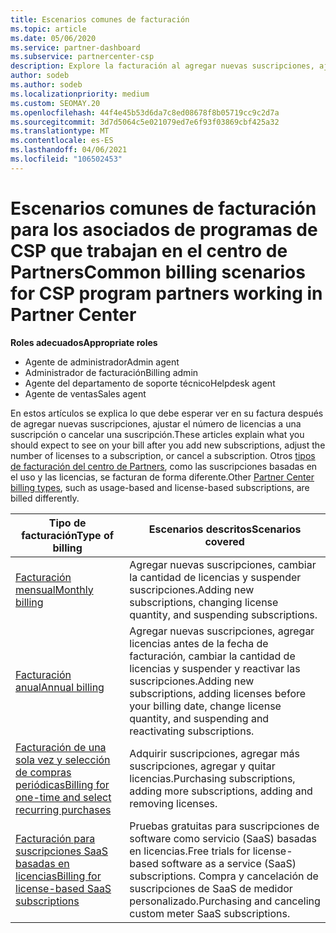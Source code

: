 ```yaml
---
title: Escenarios comunes de facturación
ms.topic: article
ms.date: 05/06/2020
ms.service: partner-dashboard
ms.subservice: partnercenter-csp
description: Explore la facturación al agregar nuevas suscripciones, ajustar la cantidad de licencias o cancelar una suscripción. Vea cómo difieren las suscripciones basadas en el uso y las licencias.
author: sodeb
ms.author: sodeb
ms.localizationpriority: medium
ms.custom: SEOMAY.20
ms.openlocfilehash: 44f4e45b53d6da7c8ed08678f8b05719cc9c2d7a
ms.sourcegitcommit: 3d7d5064c5e021079ed7e6f93f03869cbf425a32
ms.translationtype: MT
ms.contentlocale: es-ES
ms.lasthandoff: 04/06/2021
ms.locfileid: "106502453"
---
```

# <a name="common-billing-scenarios-for-csp-program-partners-working-in-partner-center"></a><span data-ttu-id="de4ba-104">Escenarios comunes de facturación para los asociados de programas de CSP que trabajan en el centro de Partners</span><span class="sxs-lookup"><span data-stu-id="de4ba-104">Common billing scenarios for CSP program partners working in Partner Center</span></span>

<span data-ttu-id="de4ba-105">**Roles adecuados**</span><span class="sxs-lookup"><span data-stu-id="de4ba-105">**Appropriate roles**</span></span>

- <span data-ttu-id="de4ba-106">Agente de administrador</span><span class="sxs-lookup"><span data-stu-id="de4ba-106">Admin agent</span></span>
- <span data-ttu-id="de4ba-107">Administrador de facturación</span><span class="sxs-lookup"><span data-stu-id="de4ba-107">Billing admin</span></span>
- <span data-ttu-id="de4ba-108">Agente del departamento de soporte técnico</span><span class="sxs-lookup"><span data-stu-id="de4ba-108">Helpdesk agent</span></span>
- <span data-ttu-id="de4ba-109">Agente de ventas</span><span class="sxs-lookup"><span data-stu-id="de4ba-109">Sales agent</span></span>

<span data-ttu-id="de4ba-110">En estos artículos se explica lo que debe esperar ver en su factura después de agregar nuevas suscripciones, ajustar el número de licencias a una suscripción o cancelar una suscripción.</span><span class="sxs-lookup"><span data-stu-id="de4ba-110">These articles explain what you should expect to see on your bill after you add new subscriptions, adjust the number of licenses to a subscription, or cancel a subscription.</span></span> <span data-ttu-id="de4ba-111">Otros [tipos de facturación del centro de Partners](billing-different-types.md), como las suscripciones basadas en el uso y las licencias, se facturan de forma diferente.</span><span class="sxs-lookup"><span data-stu-id="de4ba-111">Other [Partner Center billing types](billing-different-types.md), such as usage-based and license-based subscriptions, are billed differently.</span></span>

| <span data-ttu-id="de4ba-112">Tipo de facturación</span><span class="sxs-lookup"><span data-stu-id="de4ba-112">Type of billing</span></span> | <span data-ttu-id="de4ba-113">Escenarios descritos</span><span class="sxs-lookup"><span data-stu-id="de4ba-113">Scenarios covered</span></span> |
| --------------- | ----------------- |
| [<span data-ttu-id="de4ba-114">Facturación mensual</span><span class="sxs-lookup"><span data-stu-id="de4ba-114">Monthly billing</span></span>](common-billing-scenarios-monthly.md) | <span data-ttu-id="de4ba-115">Agregar nuevas suscripciones, cambiar la cantidad de licencias y suspender suscripciones.</span><span class="sxs-lookup"><span data-stu-id="de4ba-115">Adding new subscriptions, changing license quantity, and suspending subscriptions.</span></span> |
| [<span data-ttu-id="de4ba-116">Facturación anual</span><span class="sxs-lookup"><span data-stu-id="de4ba-116">Annual billing</span></span>](common-billing-scenarios-annual.md) | <span data-ttu-id="de4ba-117">Agregar nuevas suscripciones, agregar licencias antes de la fecha de facturación, cambiar la cantidad de licencias y suspender y reactivar las suscripciones.</span><span class="sxs-lookup"><span data-stu-id="de4ba-117">Adding new subscriptions, adding licenses before your billing date, change license quantity, and suspending and reactivating subscriptions.</span></span> |
| [<span data-ttu-id="de4ba-118">Facturación de una sola vez y selección de compras periódicas</span><span class="sxs-lookup"><span data-stu-id="de4ba-118">Billing for one-time and select recurring purchases</span></span>](common-billing-scenarios-onetime-recurring.md) | <span data-ttu-id="de4ba-119">Adquirir suscripciones, agregar más suscripciones, agregar y quitar licencias.</span><span class="sxs-lookup"><span data-stu-id="de4ba-119">Purchasing subscriptions, adding more subscriptions, adding and removing licenses.</span></span> |
| [<span data-ttu-id="de4ba-120">Facturación para suscripciones SaaS basadas en licencias</span><span class="sxs-lookup"><span data-stu-id="de4ba-120">Billing for license-based SaaS subscriptions</span></span>](common-billing-scenarios-saas.md) | <span data-ttu-id="de4ba-121">Pruebas gratuitas para suscripciones de software como servicio (SaaS) basadas en licencias.</span><span class="sxs-lookup"><span data-stu-id="de4ba-121">Free trials for license-based software as a service (SaaS) subscriptions.</span></span> <span data-ttu-id="de4ba-122">Compra y cancelación de suscripciones de SaaS de medidor personalizado.</span><span class="sxs-lookup"><span data-stu-id="de4ba-122">Purchasing and canceling custom meter SaaS subscriptions.</span></span> |
